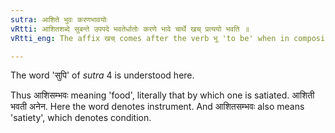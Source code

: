```yaml
---
sutra: आशिते भुवः करणभावयोः
vRtti: आशितशब्दे सुबन्ते उपपदे भवतेर्धातोः करणे भावे चार्थे खच् प्रत्ययो भवति ॥
vRtti_eng: The affix खच् comes after the verb भू 'to be' when in composition with the case-inflected word आशित 'satisfied by eating' and the sense is that of instrument or condition.

---
```

The word 'सुपि' of _sutra_ 4 is understood here.

Thus आशिसम्भवः meaning 'food', literally that by which one is satiated. आशिती भवती अनेन. Here the word denotes instrument. And आशितसम्भवः also means 'satiety', which denotes condition.